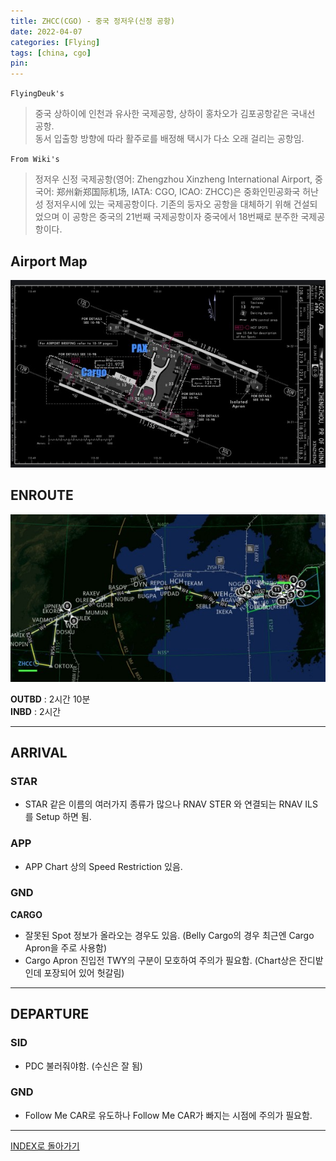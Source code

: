 ```yaml
---
title: ZHCC(CGO) - 중국 정저우(신정 공항)
date: 2022-04-07
categories: [Flying]
tags: [china, cgo]
pin:
---
```


`FlyingDeuk's`
>중국 상하이에 인천과 유사한 국제공항, 상하이 홍차오가 김포공항같은 국내선 공항.<br>
동서 입출항 방향에 따라 활주로를 배정해 택시가 다소 오래 걸리는 공항임.

`From Wiki's`
>정저우 신정 국제공항(영어: Zhengzhou Xinzheng International Airport, 중국어: 郑州新郑国际机场, IATA: CGO, ICAO: ZHCC)은 중화인민공화국 허난성 정저우시에 있는 국제공항이다. 기존의 둥자오 공항을 대체하기 위해 건설되었으며 이 공항은 중국의 21번째 국제공항이자 중국에서 18번째로 분주한 국제공항이다.


## Airport Map
![cgo](/img/flying/airport/cgo_ap.jpg)


## ENROUTE
![pvg](/img/flying/airport/icncgo.jpg)

**OUTBD** : 2시간 10분 <br>
**INBD** : 2시간

--------

## ARRIVAL
### STAR
- STAR 같은 이름의 여러가지 종류가 많으나 RNAV STER 와 연결되는 RNAV ILS를 Setup 하면 됨.

### APP
- APP Chart 상의 Speed Restriction 있음.

### GND
**CARGO**
  - 잘못된 Spot 정보가 올라오는 경우도 있음. (Belly Cargo의 경우 최근엔 Cargo Apron을 주로 사용함)
  - Cargo Apron 진입전 TWY의 구분이 모호하여 주의가 필요함. (Chart상은 잔디밭인데 포장되어 있어 헛갈림)

-------

## DEPARTURE
### SID
- PDC 불러줘야함. (수신은 잘 됨)

### GND
- Follow Me CAR로 유도하나 Follow Me CAR가 빠지는 시점에 주의가 필요함.

-------------

[INDEX로 돌아가기](/posts/KoreaJapanChina/)

